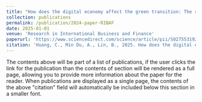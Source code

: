 ```yaml
---
title: "How does the digital economy affect the green transition: The role of industrial intelligence and e-commerce"
collection: publications
permalink: /publication/2024-paper-RIBAF
date: 2025-01-01
venue: 'Research in International Business and Finance'
paperurl: 'https://www.sciencedirect.com/science/article/pii/S0275531924003349'
citation: 'Huang, C., Min Du, A., Lin, B., 2025. How does the digital economy affect the green transition: The role of industrial intelligence and E-commerce. Research in International Business and Finance 73, 102541. https://doi.org/10.1016/j.ribaf.2024.102541'
---
```


The contents above will be part of a list of publications, if the user clicks the link for the publication than the contents of section will be rendered as a full page, allowing you to provide more information about the paper for the reader. When publications are displayed as a single page, the contents of the above "citation" field will automatically be included below this section in a smaller font.
